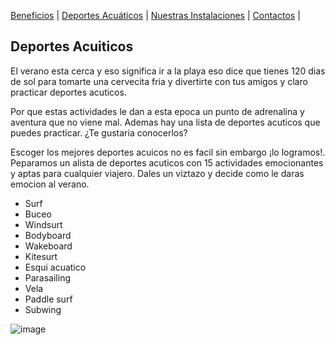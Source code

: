  [Beneficios](./beneficios.md) | [Deportes Acuáticos](./deportesacuaticos.md) | [Nuestras Instalaciones](./nuestrasinstalaciones.md) | [Contactos](./contactos.md) |


## Deportes Acuiticos

El verano esta cerca y eso significa ir a la playa eso dice que tienes 120 dias de sol para tomarte una cervecita fria y divertirte  con tus amigos y claro practicar deportes acuticos.

Por que estas actividades le dan a esta epoca un punto de adrenalina y aventura que no viene mal. Ademas hay una lista de deportes acuticos que puedes practicar. ¿Te gustaria conocerlos?

Escoger los mejores deportes acuicos no es facil sin embargo ¡lo logramos!.
Peparamos un alista de deportes acuticos con 15 actividades emocionantes y aptas para cualquier viajero. Dales un viztazo y decide como le daras emocion al verano.

- Surf
- Buceo
- Windsurt
- Bodyboard
- Wakeboard
- Kitesurt
- Esqui acuatico
- Parasailing
- Vela
- Paddle surf
- Subwing

![image](https://user-images.githubusercontent.com/99769712/157767525-42aebffd-c8d5-447f-bcc4-8f54217ce84e.png)

